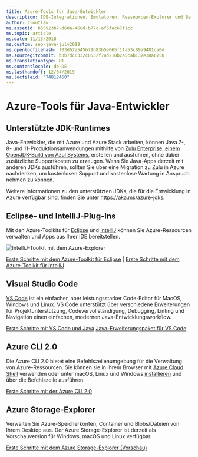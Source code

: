 ```yaml
---
title: Azure-Tools für Java-Entwickler
description: IDE-Integrationen, Emulatoren, Ressourcen-Explorer und Befehlszeilenschnittstellen für Java-Entwickler, die in Azure arbeiten.
author: rloutlaw
ms.assetid: b55923b7-d60a-460d-b77c-af5fac67f1cc
ms.topic: article
ms.date: 11/13/2018
ms.custom: seo-java-july2019
ms.openlocfilehash: f03d67a545b79b83b5e065f1fa53c89a9481ca0d
ms.sourcegitcommit: b3b7dc6332c0532f74d210b2a5cab137e38a6750
ms.translationtype: HT
ms.contentlocale: de-DE
ms.lasthandoff: 12/04/2019
ms.locfileid: "74812460"
---
```

# <a name="azure-tools-for-java-developers"></a>Azure-Tools für Java-Entwickler

## <a name="supported-jdk-runtimes"></a>Unterstützte JDK-Runtimes

Java-Entwickler, die mit Azure und Azure Stack arbeiten, können Java 7-, 8- und 11-Produktionsanwendungen mithilfe von [Zulu Enterprise, einem OpenJDK-Build von Azul Systems](https://www.azul.com/downloads/azure-only/zulu/), erstellen und ausführen, ohne dabei zusätzliche Supportkosten zu erzeugen. Wenn Sie Java-Apps derzeit mit anderen JDKs ausführen, sollten Sie über eine Migration zu Zulu in Azure nachdenken, um kostenlosen Support und kostenlose Wartung in Anspruch nehmen zu können. 

Weitere Informationen zu den unterstützten JDKs, die für die Entwicklung in Azure verfügbar sind, finden Sie unter <https://aka.ms/azure-jdks>.

## <a name="eclipse-and-intellij-plugins"></a>Eclipse- und IntelliJ-Plug-Ins

Mit den Azure-Toolkits für [Eclipse](eclipse/azure-toolkit-for-eclipse.md) und [IntelliJ](intellij/azure-toolkit-for-intellij.md) können Sie Azure-Ressourcen verwalten und Apps aus Ihrer IDE bereitstellen.   

![IntelliJ-Toolkit mit dem Azure-Explorer](media/intelliJ-azure-explorer.png)

[Erste Schritte mit dem Azure-Toolkit für Eclipse](https://docs.microsoft.com/azure/app-service-web/app-service-web-eclipse-create-hello-world-web-app) | [Erste Schritte mit dem Azure-Toolkit für IntelliJ](https://docs.microsoft.com/azure/app-service-web/app-service-web-intellij-create-hello-world-web-app) 

## <a name="visual-studio-code"></a>Visual Studio Code

[VS Code](https://code.visualstudio.com/) ist ein einfacher, aber leistungsstarker Code-Editor für MacOS, Windows und Linux. VS Code unterstützt über verschiedene Erweiterungen für Projektunterstützung, Codevervollständigung, Debugging, Linting und Navigation einen einfachen, modernen Java-Entwicklungsworkflow.

[Erste Schritte mit VS Code und Java](https://code.visualstudio.com/docs/java)
[Java-Erweiterungspaket für VS Code](https://code.visualstudio.com/docs/java/extensions)  

## <a name="azure-cli-20"></a>Azure CLI 2.0

Die Azure CLI 2.0 bietet eine Befehlszeilenumgebung für die Verwaltung von Azure-Ressourcen. Sie können sie in Ihrem Browser mit [Azure Cloud Shell](https://docs.microsoft.com/azure/cloud-shell/overview) verwenden oder unter macOS, Linux und Windows [installieren](https://docs.microsoft.com/cli/azure/install-azure-cli) und über die Befehlszeile ausführen.

[Erste Schritte mit der Azure CLI 2.0](https://docs.microsoft.com/cli/azure/get-started-with-azure-cli)

## <a name="azure-storage-explorer"></a>Azure Storage-Explorer 

Verwalten Sie Azure-Speicherkonten, Container und Blobs/Dateien von Ihrem Desktop aus. Der Azure Storage-Explorer ist derzeit als Vorschauversion für Windows, macOS und Linux verfügbar.

[Erste Schritte mit dem Azure Storage-Explorer (Vorschau)](https://docs.microsoft.com/azure/vs-azure-tools-storage-manage-with-storage-explorer)
